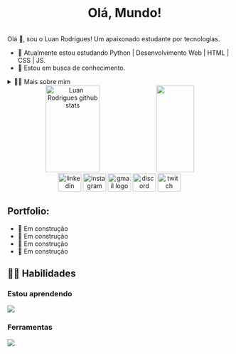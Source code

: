 <!--título-->
<div id="user-content-toc">
  <ul align="center">
    <summary><h1 style="display: inline-block">Olá, Mundo!</h1></summary>
</div>

<!-- Presentation -->
<p>
  Olá 👋, sou o Luan Rodrigues! Um apaixonado estudante por tecnologias.

  - 🌱 Atualmente estou estudando Python | Desenvolvimento Web | HTML | CSS | JS.
  - 🔭 Estou em busca de conhecimento.
</p>

<!-- Dropdown -->
<details>
  <summary>👨‍💻 Mais sobre mim</summary>

  - 💬 Tenho 29 anos e atualmente moro no Brasil. Tenho fluência em inglês e tenho experiência com SQL, Python, Análise de Dados, Visualização de Dados e Machine Learning. Também sou gamer e ja fui criador de conteudo na Twitch, o que me ajudou a desenvolver habilidades importantes como criatividade, comunicação, marketing, capacidade analítica, gestão de comunidades e mídias sociais.

  - ⚡ Gosto de ler, seja um bom livro, mangá ou quadrinhos, além de assistir filmes, animes, jogar e praticar esportes! Acredito que nossos interesses pessoais contribuem para uma percepção mais apurada das coisas e para a resolução de problemas. \o/
</details>


<!-- Links
[![LinkedIn](https://img.shields.io/badge/LinkedIn-0077B5?style=for-the-badge&logo=linkedin&logoColor=white)](https://www.linkedin.com/in/eusouluanrodrigues/)
[![Instagram](https://img.shields.io/badge/Instagram-E4405F?style=for-the-badge&logo=instagram&logoColor=white)](https://www.instagram.com//)
[![Twtich](https://img.shields.io/badge/Twitch-9146FF?style=for-the-badge&logo=twitch&logoColor=white)](https://www.twitch.tv/kouran/) -->


<!-- GithubStats -->

<div align="center">  
  <img width="49%" height="195px" src="https://github-readme-stats.vercel.app/api?username=eusouluanrodrigues&show_icons=true&count_private=true&hide_border=true&title_color=FFFFFF&icon_color=FFFFFF&text_color=FFFFFF&bg_color=0d1117" alt="Luan Rodrigues github stats" /> 
  <img width="41%" height="195px" src="https://github-readme-stats.vercel.app/api/top-langs/?username=eusouluanrodrigues&layout=compact&hide_border=true&title_color=FFFFFF&text_color=FFFFFF&bg_color=0d1117"/>
</div

<!-- Social Media -->

<div align="center">
  <img src="https://raw.githubusercontent.com/maurodesouza/profile-readme-generator/master/src/assets/icons/social/linkedin/default.svg" width="52" height="40" alt="linkedin logo"  />
  <img src="https://raw.githubusercontent.com/maurodesouza/profile-readme-generator/master/src/assets/icons/social/instagram/default.svg" width="52" height="40" alt="instagram logo"  />
  <img src="https://raw.githubusercontent.com/maurodesouza/profile-readme-generator/master/src/assets/icons/social/gmail/default.svg" width="52" height="40" alt="gmail logo"  />
  <img src="https://raw.githubusercontent.com/maurodesouza/profile-readme-generator/master/src/assets/icons/social/discord/default.svg" width="52" height="40" alt="discord logo"  />
  <img src="https://raw.githubusercontent.com/maurodesouza/profile-readme-generator/master/src/assets/icons/social/twitch/default.svg" width="52" height="40" alt="twitch logo"  />
</div>

###


<!-- Portfolio -->
## Portfolio:
- 🚧 Em construção
- 🚧 Em construção
- 🚧 Em construção 
- 🚧 Em construção

<!-- GIF 
<p align="center">
  <img align="center" src="https://github.com/eusouluanrodrigues/eusouluanrodrigues/assets/136765935/102d000a-49e2-44fe-8aff-7393176c620b" alt="Imagem">
</p>#
-->

## 🐱‍👤 Habilidades
<!-- Skills: Programming Languages -->
  <div style="flex-basis: 48%;">
    <h3>Estou aprendendo</h3>
    <p align="left">
  <a href="https://skillicons.dev">
    <img src="https://skillicons.dev/icons?i=py,html,css,js" />
  </a>
</p>
  </div>

<!-- Skills: Tools & Frameworks -->
  <div style="flex-basis: 48%;">
    <h3>Ferramentas</h3>
    <p align="left">
  <a href="https://skillicons.dev">
    <img src="https://skillicons.dev/icons?i=vscode,pycharm,git,anaconda" />
  </a>
</p> 
  </div>

